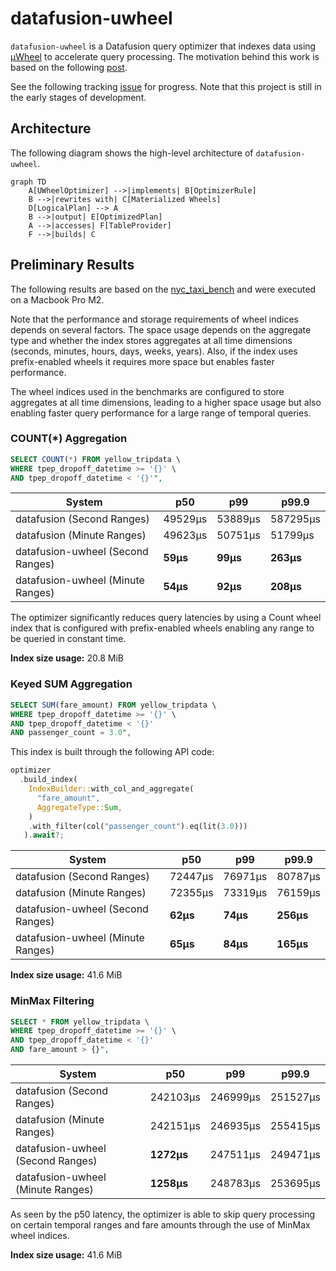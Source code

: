 # datafusion-uwheel

``datafusion-uwheel`` is a Datafusion query optimizer that indexes data using [µWheel](https://uwheel.rs) to accelerate query processing. The motivation behind this work is based on the following [post](https://uwheel.rs/post/datafusion/).

See the following tracking [issue](https://github.com/uwheel/datafusion-uwheel/issues/1) for progress. Note that this project is still in the early stages of development.

## Architecture

The following diagram shows the high-level architecture of ``datafusion-uwheel``.

```mermaid
graph TD
    A[UWheelOptimizer] -->|implements| B[OptimizerRule]
    B -->|rewrites with| C[Materialized Wheels]
    D[LogicalPlan] --> A
    B -->|output| E[OptimizedPlan]
    A -->|accesses| F[TableProvider]
    F -->|builds| C
```

## Preliminary Results

The following results are based on the [nyc_taxi_bench](benchmarks/nyc_taxi_bench) and were executed on a Macbook Pro M2.

Note that the performance and storage requirements of wheel indices depends on several factors.
The space usage depends on the aggregate type and whether the index stores aggregates at all time dimensions (seconds, minutes, hours, days, weeks, years).
Also, if the index uses prefix-enabled wheels it requires more space but enables faster performance.

The wheel indices used in the benchmarks are configured to store aggregates at all time dimensions,
leading to a higher space usage but also enabling faster query performance for a large range of temporal queries.

### COUNT(*) Aggregation

```sql
SELECT COUNT(*) FROM yellow_tripdata \
WHERE tpep_dropoff_datetime >= '{}' \
AND tpep_dropoff_datetime < '{}'",
```

| System     | p50 | p99 | p99.9 |
| ---------- | --- | --- | --- |
| datafusion (Second Ranges) | 49529µs | 53889µs | 587295µs |
| datafusion (Minute Ranges) | 49623µs | 50751µs | 51799µs |
| datafusion-uwheel (Second Ranges)    | **59µs**   | **99µs**   | **263µs**   |
| datafusion-uwheel (Minute Ranges)    | **54µs**   | **92µs**   | **208µs**   |

The optimizer significantly reduces query latencies by using a Count wheel index that is configured
with prefix-enabled wheels enabling any range to be queried in constant time.

**Index size usage:** 20.8 MiB

### Keyed SUM Aggregation

```sql
SELECT SUM(fare_amount) FROM yellow_tripdata \
WHERE tpep_dropoff_datetime >= '{}' \
AND tpep_dropoff_datetime < '{}'
AND passenger_count = 3.0",
```

This index is built through the following API code:

```rust
optimizer
  .build_index(
    IndexBuilder::with_col_and_aggregate(
      "fare_amount",
      AggregateType::Sum,
    )
    .with_filter(col("passenger_count").eq(lit(3.0)))
   ).await?;
```

| System     | p50 | p99 | p99.9 |
| ---------- | --- | --- | --- |
| datafusion (Second Ranges) | 72447µs | 76971µs | 80787µs |
| datafusion (Minute Ranges) | 72355µs | 73319µs | 76159µs |
| datafusion-uwheel (Second Ranges)    | **62µs**   | **74µs**   | **256µs**   |
| datafusion-uwheel (Minute Ranges)    | **65µs**   | **84µs**   | **165µs**   |

**Index size usage:** 41.6 MiB

### MinMax Filtering

```sql
SELECT * FROM yellow_tripdata \
WHERE tpep_dropoff_datetime >= '{}' \
AND tpep_dropoff_datetime < '{}'
AND fare_amount > {}",
```

| System     | p50 | p99 | p99.9 |
| ---------- | --- | --- | --- |
| datafusion (Second Ranges) | 242103µs | 246999µs | 251527µs |
| datafusion (Minute Ranges) | 242151µs | 246935µs | 255415µs |
| datafusion-uwheel (Second Ranges)    | **1272µs**   | 247511µs | 249471µs  |
| datafusion-uwheel (Minute Ranges)    | **1258µs**   | 248783µs   | 253695µs   |

As seen by the p50 latency, the optimizer is able to skip query processing on certain temporal ranges and fare amounts
through the use of MinMax wheel indices.

**Index size usage:** 41.6 MiB

